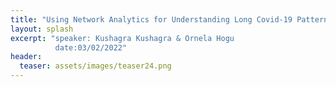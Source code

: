 ```yaml
---
title: "Using Network Analytics for Understanding Long Covid-19 Patterns (Part I)"
layout: splash
excerpt: "speaker: Kushagra Kushagra & Ornela Hogu
          date:03/02/2022"
header:
  teaser: assets/images/teaser24.png
---
```

